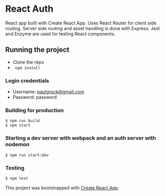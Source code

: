 # React Auth
React app built with Create React App. Uses React Router for client side
routing. Server side routing and asset handling is done with Express. Jest and
Enzyme are used for testing React components.

## Running the project
* Clone the repo
* ` npm install`

### Login credentials
* Username: paulgrock@gmail.com
* Password: password

### Building for production
```
$ npm run build
$ npm start
```

### Starting a dev server with webpack and an auth server with nodemon
```
$ npm run start:dev
```

### Testing
```
$ npm test
```

This project was bootstrapped with [Create React App](https://github.com/facebookincubator/create-react-app).

